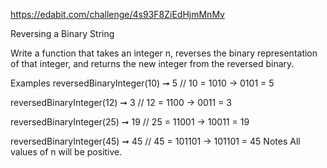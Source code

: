 https://edabit.com/challenge/4s93F8ZiEdHjmMnMv

Reversing a Binary String

Write a function that takes an integer n, reverses the binary representation of that integer, and returns the new integer from the reversed binary.

Examples
reversedBinaryInteger(10) ➞ 5
// 10 = 1010 -> 0101 = 5

reversedBinaryInteger(12) ➞ 3
// 12 = 1100 -> 0011 = 3

reversedBinaryInteger(25) ➞ 19
// 25 = 11001 -> 10011 = 19

reversedBinaryInteger(45) ➞ 45
// 45 = 101101 -> 101101 = 45
Notes
All values of n will be positive.